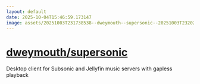 ```yaml
---
layout: default
date: 2025-10-04T15:46:59.173147
image: assets/20251003T231738538--dweymouth--supersonic--20251003T232022694--cropped.png
---
```


# [dweymouth/supersonic](https://github.com/dweymouth/supersonic)

Desktop client for Subsonic and Jellyfin music servers with gapless playback
